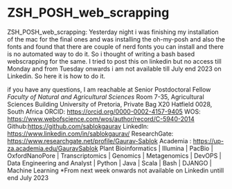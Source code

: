 # ZSH_POSH_web_scrapping
ZSH_POSH_web_scrapping: Yesterday night i was finishing my installation of the mac for the final ones and was installing the oh-my-posh and also the fonts and found that there are couple of nerd fonts you can install and there is no automated way to do it. So i thought of writing a bash based webscrapping for the same. I tried to post this on linkedin but no access till Monday and from Tuesday onwards i am not available till July end 2023 on Linkedin. So here it is how to do it. 

if you have any questions, I am reachable at 
Senior Postdoctoral Fellow
*Faculty of Natural and Agricultural Sciences*
Room 7-35, Agricultural Sciences Building
University of Pretoria, Private Bag X20
Hatfield 0028, South Africa
ORCID: https://orcid.org/0000-0002-4157-9405
WOS: https://www.webofscience.com/wos/author/record/C-5940-2014
Github:https://github.com/sablokgaurav
Linkedln: https://www.linkedin.com/in/sablokgaurav/
ResearchGate: https://www.researchgate.net/profile/Gaurav-Sablok
Academia : https://up-za.academia.edu/GauravSablok
Plant Bioinformatics | Illumina | PacBio | OxfordNanoPore 
| Transcriptomics | Genomics | Metagenomics | DevOPS | 
Data Engineering and Analyst | Python | Java | Scala | 
Bash | DJANGO | Machine Learning
*From next week onwards not available on Linkedin untill end July 2023
